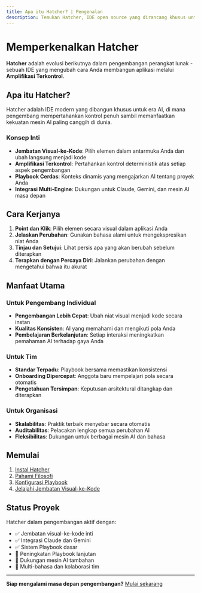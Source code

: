 ```yaml
---
title: Apa itu Hatcher? | Pengenalan
description: Temukan Hatcher, IDE open source yang dirancang khusus untuk era AI, yang memungkinkan pengembang bekerja dengan efisiensi yang lebih tinggi
---
```


# Memperkenalkan Hatcher

**Hatcher** adalah evolusi berikutnya dalam pengembangan perangkat lunak - sebuah IDE yang mengubah cara Anda membangun aplikasi melalui **Amplifikasi Terkontrol**.

## Apa itu Hatcher?

Hatcher adalah IDE modern yang dibangun khusus untuk era AI, di mana pengembang mempertahankan kontrol penuh sambil memanfaatkan kekuatan mesin AI paling canggih di dunia.

### Konsep Inti

- **Jembatan Visual-ke-Kode**: Pilih elemen dalam antarmuka Anda dan ubah langsung menjadi kode
- **Amplifikasi Terkontrol**: Pertahankan kontrol deterministik atas setiap aspek pengembangan
- **Playbook Cerdas**: Konteks dinamis yang mengajarkan AI tentang proyek Anda
- **Integrasi Multi-Engine**: Dukungan untuk Claude, Gemini, dan mesin AI masa depan

## Cara Kerjanya

1. **Point dan Klik**: Pilih elemen secara visual dalam aplikasi Anda
2. **Jelaskan Perubahan**: Gunakan bahasa alami untuk mengekspresikan niat Anda
3. **Tinjau dan Setujui**: Lihat persis apa yang akan berubah sebelum diterapkan
4. **Terapkan dengan Percaya Diri**: Jalankan perubahan dengan mengetahui bahwa itu akurat

## Manfaat Utama

### Untuk Pengembang Individual

- **Pengembangan Lebih Cepat**: Ubah niat visual menjadi kode secara instan
- **Kualitas Konsisten**: AI yang memahami dan mengikuti pola Anda
- **Pembelajaran Berkelanjutan**: Setiap interaksi meningkatkan pemahaman AI terhadap gaya Anda

### Untuk Tim

- **Standar Terpadu**: Playbook bersama memastikan konsistensi
- **Onboarding Dipercepat**: Anggota baru mempelajari pola secara otomatis
- **Pengetahuan Tersimpan**: Keputusan arsitektural ditangkap dan diterapkan

### Untuk Organisasi

- **Skalabilitas**: Praktik terbaik menyebar secara otomatis
- **Auditabilitas**: Pelacakan lengkap semua perubahan AI
- **Fleksibilitas**: Dukungan untuk berbagai mesin AI dan bahasa

## Memulai

1. [Instal Hatcher](/id/getting-started)
2. [Pahami Filosofi](/id/philosophy)
3. [Konfigurasi Playbook](/id/playbooks)
4. [Jelajahi Jembatan Visual-ke-Kode](/id/visual-to-code)

## Status Proyek

Hatcher dalam pengembangan aktif dengan:

- ✅ Jembatan visual-ke-kode inti
- ✅ Integrasi Claude dan Gemini
- ✅ Sistem Playbook dasar
- 🚧 Peningkatan Playbook lanjutan
- 🚧 Dukungan mesin AI tambahan
- 📅 Multi-bahasa dan kolaborasi tim

---

**Siap mengalami masa depan pengembangan?** [Mulai sekarang](/id/getting-started)
